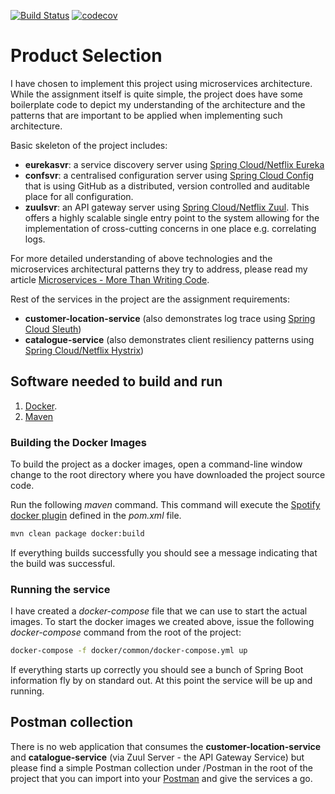 [![Build Status](https://travis-ci.org/bilalwahla/product-selection.svg?branch=master)](https://travis-ci.org/bilalwahla/product-selection) [![codecov](https://codecov.io/gh/bilalwahla/product-selection/branch/master/graph/badge.svg)](https://codecov.io/gh/bilalwahla/product-selection)

# Product Selection

I have chosen to implement this project using microservices architecture. While the assignment itself is quite simple, the project does have some boilerplate code to depict my understanding of the architecture and the patterns that are important to be applied when implementing such architecture.

Basic skeleton of the project includes:

 * **eurekasvr**: a service discovery server using [Spring Cloud/Netflix Eureka](http://cloud.spring.io/spring-cloud-netflix/)
 * **confsvr**: a centralised configuration server using [Spring Cloud Config](http://cloud.spring.io/spring-cloud-config/) that is using GitHub as a distributed, version controlled and auditable place for all configuration.
 * **zuulsvr**: an API gateway server using [Spring Cloud/Netflix Zuul](http://cloud.spring.io/spring-cloud-netflix/). This offers a highly scalable single entry point to the system allowing for the implementation of cross-cutting concerns in one place e.g. correlating logs.

For more detailed understanding of above technologies and the microservices architectural patterns they try to address, please read my article [Microservices - More Than Writing Code](https://dzone.com/articles/microservices-more-than-writing-code).

Rest of the services in the project are the assignment requirements:

 * **customer-location-service** (also demonstrates log trace using [Spring Cloud Sleuth](http://cloud.spring.io/spring-cloud-sleuth/))
 * **catalogue-service** (also demonstrates client resiliency patterns using [Spring Cloud/Netflix Hystrix](http://cloud.spring.io/spring-cloud-netflix/))

## Software needed to build and run
1. [Docker](http://docker.com).
2. [Maven](https://maven.apache.org)

### Building the Docker Images
To build the project as a docker images, open a command-line window change to the root directory where you have downloaded the project source code.

Run the following _maven_ command. This command will execute the [Spotify docker plugin](https://github.com/spotify/docker-maven-plugin) defined in the _pom.xml_ file.  

```bash
mvn clean package docker:build
```

If everything builds successfully you should see a message indicating that the build was successful.

### Running the service

I have created a _docker-compose_ file that we can use to start the actual images.  To start the docker images we created above, issue the following _docker-compose_ command from the root of the project:

```bash
docker-compose -f docker/common/docker-compose.yml up
```

If everything starts up correctly you should see a bunch of Spring Boot information fly by on standard out. At this point the service will be up and running.

## Postman collection

There is no web application that consumes the **customer-location-service** and **catalogue-service** (via Zuul Server - the API Gateway Service) but please find a simple Postman collection under /Postman in the root of the project that you can import into your [Postman](https://www.getpostman.com) and give the services a go.

